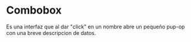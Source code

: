# Combobox
Es una interfaz que al dar "click" en un nombre abre un pequeño pup-op con una breve descripcion de datos.
